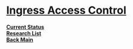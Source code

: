 # **[Ingress Access Control](https://istio.io/latest/docs/tasks/security/authorization/authz-ingress/)**

**[Current Status](../../../../development/status/weekly/current_status.md)**\
**[Research List](../../../../research/research_list.md)**\
**[Back Main](../../../../README.md)**
